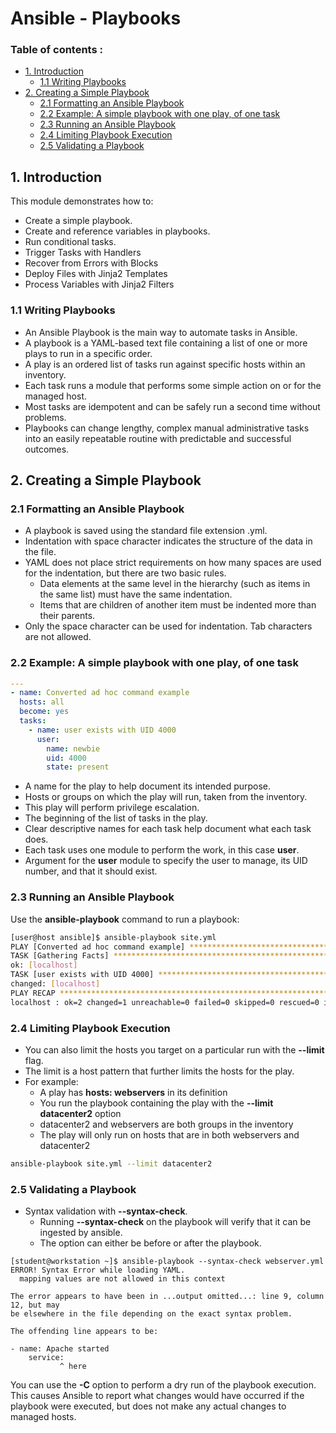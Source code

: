 <!--
Source: https://app.pluralsight.com/library/courses/ansible-fundamentals/table-of-contents)
-->

<h1>Ansible - Playbooks</h1>
  
<h3>Table of contents :</h3>

* [1. Introduction](#1-introduction)
  * [1.1 Writing Playbooks](#11-writing-playbooks)
* [2. Creating a Simple Playbook](#2-creating-a-simple-playbook)
  * [2.1 Formatting an Ansible Playbook](#21-formatting-an-ansible-playbook)
  * [2.2 Example: A simple playbook with one play, of one task](#22-example-a-simple-playbook-with-one-play-of-one-task)
  * [2.3 Running an Ansible Playbook](#23-running-an-ansible-playbook)
  * [2.4 Limiting Playbook Execution](#24-limiting-playbook-execution)
  * [2.5 Validating a Playbook](#25-validating-a-playbook)


## 1. Introduction
This module demonstrates how to:

* Create a simple playbook.
* Create and reference variables in playbooks.
* Run conditional tasks.
* Trigger Tasks with Handlers
* Recover from Errors with Blocks
* Deploy Files with Jinja2 Templates
* Process Variables with Jinja2 Filters

### 1.1 Writing Playbooks
* An Ansible Playbook is the main way to automate tasks in Ansible.
* A playbook is a YAML-based text file containing a list of one or more plays to run in a specific order.
* A play is an ordered list of tasks run against specific hosts within an inventory.
* Each task runs a module that performs some simple action on or for the managed host.
* Most tasks are idempotent and can be safely run a second time without problems.
* Playbooks can change lengthy, complex manual administrative tasks into an easily repeatable routine
with predictable and successful outcomes.

## 2. Creating a Simple Playbook

### 2.1 Formatting an Ansible Playbook
* A playbook is saved using the standard file extension .yml.
* Indentation with space character indicates the structure of the data in the file.
* YAML does not place strict requirements on how many spaces are used for the indentation, but there
are two basic rules.
  * Data elements at the same level in the hierarchy (such as items in the same list) must have the
same indentation.
  * Items that are children of another item must be indented more than their parents.
* Only the space character can be used for indentation. Tab characters are not allowed.

### 2.2 Example: A simple playbook with one play, of one task
```YAML
---
- name: Converted ad hoc command example
  hosts: all
  become: yes
  tasks:
    - name: user exists with UID 4000
      user:
        name: newbie
        uid: 4000
        state: present
```
* A name for the play to help document
its intended purpose.
* Hosts or groups on which the play will
run, taken from the inventory.
* This play will perform privilege
escalation.
* The beginning of the list of tasks in the
play.
* Clear descriptive names for each task
help document what each task does.
* Each task uses one module to perform
the work, in this case **user**.
* Argument for the **user** module
to specify the user to manage, its UID
number, and that it should exist.

### 2.3 Running an Ansible Playbook
Use the **ansible-playbook** command to run a playbook:
```bash
[user@host ansible]$ ansible-playbook site.yml
PLAY [Converted ad hoc command example] *****************************************************
TASK [Gathering Facts] **********************************************************************
ok: [localhost]
TASK [user exists with UID 4000] ************************************************************
changed: [localhost]
PLAY RECAP **********************************************************************************
localhost : ok=2 changed=1 unreachable=0 failed=0 skipped=0 rescued=0 ignored=0
```

### 2.4 Limiting Playbook Execution
* You can also limit the hosts you target on a particular run with the **--limit** flag.
* The limit is a host pattern that further limits the hosts for the play.
* For example:
  * A play has **hosts: webservers** in its definition
  * You run the playbook containing the play with the **--limit datacenter2** option
  * datacenter2 and webservers are both groups in the inventory
  * The play will only run on hosts that are in both webservers and datacenter2
```bash
ansible-playbook site.yml --limit datacenter2
```

### 2.5 Validating a Playbook
* Syntax validation with **--syntax-check**.
  * Running **--syntax-check** on the playbook will verify that it can be ingested by ansible.
  * The option can either be before or after the playbook.
```
[student@workstation ~]$ ansible-playbook --syntax-check webserver.yml
ERROR! Syntax Error while loading YAML.
  mapping values are not allowed in this context

The error appears to have been in ...output omitted...: line 9, column 12, but may
be elsewhere in the file depending on the exact syntax problem.

The offending line appears to be:

- name: Apache started
    service:
           ^ here
```
You can use the **-C** option to perform a dry run of the playbook execution. This causes Ansible to report what changes would have occurred if the playbook were executed, but does not make any actual changes to managed hosts.